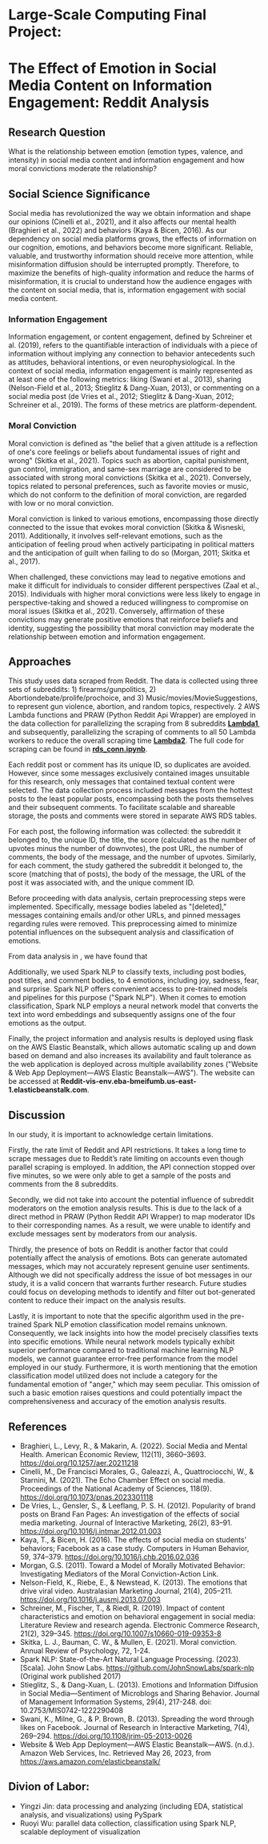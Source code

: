 # Large-Scale Computing Final Project: 
# The Effect of Emotion in Social Media Content on Information Engagement: Reddit Analysis

## Research Question

What is the relationship between emotion (emotion types, valence, and intensity) in social media content and information engagement and how moral convictions moderate the relationship?


## Social Science Significance

Social media has revolutionized the way we obtain information and shape our opinions (Cinelli et al., 2021), and it also affects our mental health (Braghieri et al., 2022) and behaviors (Kaya & Bicen, 2016). As our dependency on social media platforms grows, the effects of information on our cognition, emotions, and behaviors become more significant. Reliable, valuable, and trustworthy information should receive more attention, while misinformation diffusion should be interrupted promptly. Therefore, to maximize the benefits of high-quality information and reduce the harms of misinformation, it is crucial to understand how the audience engages with the content on social media, that is, information engagement with social media content. 

### Information Engagement

Information engagement, or content engagement, defined by Schreiner et al. (2019), refers to the quantifiable interaction of individuals with a piece of information without implying any connection to behavior antecedents such as attitudes, behavioral intentions, or even neurophysiological. In the context of social media, information engagement is mainly represented as at least one of the following metrics: liking (Swani et al., 2013), sharing (Nelson-Field et al., 2013; Stieglitz & Dang-Xuan, 2013), or commenting on a social media post (de Vries et al., 2012; Stieglitz & Dang-Xuan, 2012; Schreiner et al., 2019). The forms of these metrics are platform-dependent.

### Moral Conviction

Moral conviction is defined as "the belief that a given attitude is a reflection of one's core feelings or beliefs about fundamental issues of right and wrong" (Skitka et al., 2021). Topics such as abortion, capital punishment, gun control, immigration, and same-sex marriage are considered to be associated with strong moral convictions (Skitka et al., 2021). Conversely, topics related to personal preferences, such as favorite movies or music, which do not conform to the definition of moral conviction, are regarded with low or no moral conviction.

Moral conviction is linked to various emotions, encompassing those directly connected to the issue that evokes moral conviction (Skitka & Wisneski, 2011). Additionally, it involves self-relevant emotions, such as the anticipation of feeling proud when actively participating in political matters and the anticipation of guilt when failing to do so (Morgan, 2011; Skitka et al., 2017). 

When challenged, these convictions may lead to negative emotions and make it difficult for individuals to consider different perspectives (Zaal et al., 2015). Individuals with higher moral convictions were less likely to engage in perspective-taking and showed a reduced willingness to compromise on moral issues (Skitka et al., 2021). Conversely, affirmation of these convictions may generate positive emotions that reinforce beliefs and identity, suggesting the possibility that moral conviction may moderate the relationship between emotion and information engagement.



## Approaches

This study uses data scraped from Reddit. The data is collected using three sets of subreddits: 1) firearms/gunpolitics, 2) Abortiondebate/prolife/prochoice, and 3) Music/movies/MovieSuggestions, to represent gun violence, abortion, and random topics, respectively. 2 AWS Lambda functions and PRAW (Python Reddit Api Wrapper) are employed in the data collection for parallelizing the scraping from 8 subreddits **[Lambda1](lambda1.py)**, and subsequently, parallelizing the scraping of comments to all 50 Lambda workers to reduce the overall scraping time **[Lambda2](lambda2.py)**. The full code for scraping can be found in **[rds_conn.ipynb](rds_conn.ipynb)**.

Each reddit post or comment has its unique ID, so duplicates are avoided. However, since some messages exclusively contained images unsuitable for this research, only messages that contained textual content were selected. The data collection process included messages from the hottest posts to the least popular posts, encompassing both the posts themselves and their subsequent comments. To facilitate scalable and shareable storage, the posts and comments were stored in separate AWS RDS tables.

For each post, the following information was collected: the subreddit it belonged to, the unique ID, the title, the score (calculated as the number of upvotes minus the number of downvotes), the post URL, the number of comments, the body of the message, and the number of upvotes. Similarly, for each comment, the study gathered the subreddit it belonged to, the score (matching that of posts), the body of the message, the URL of the post it was associated with, and the unique comment ID.

Before proceeding with data analysis, certain preprocessing steps were implemented. Specifically, message bodies labeled as "[deleted]," messages containing emails and/or other URLs, and pinned messages regarding rules were removed. This preprocessing aimed to minimize potential influences on the subsequent analysis and classification of emotions.

From data analysis in **[]()**, we have found that 

Additionally, we used Spark NLP to classify texts, including post bodies, post titles, and comment bodies, to 4 emotions, including joy, sadness, fear, and surprise. Spark NLP offers convenient access to pre-trained models and pipelines for this purpose ("Spark NLP"). When it comes to emotion classification, Spark NLP employs a neural network model that converts the text into word embeddings and subsequently assigns one of the four emotions as the output.

Finally, the project information and analysis results is deployed using flask on the AWS Elastic Beanstalk, which allows automatic scaling up and down based on demand and also increases its availability and fault tolerance as the web application is deployed across multiple availability zones ("Website & Web App Deployment—AWS Elastic Beanstalk—AWS"). The website can be accessed at **Reddit-vis-env.eba-bmeifumb.us-east-1.elasticbeanstalk.com**. 

## Discussion

In our study, it is important to acknowledge certain limitations.

Firstly, the rate limit of Reddit and API restrictions. It takes a long time to scrape messages due to Reddit’s rate limiting on accounts even though parallel scraping is employed. In addition, the API connection stopped over five minutes, so we were only able to get a sample of the posts and comments from the 8 subreddits. 

Secondly, we did not take into account the potential influence of subreddit moderators on the emotion analysis results. This is due to the lack of a direct method in PRAW (Python Reddit API Wrapper) to map moderator IDs to their corresponding names. As a result, we were unable to identify and exclude messages sent by moderators from our analysis.

Thirdly, the presence of bots on Reddit is another factor that could potentially affect the analysis of emotions. Bots can generate automated messages, which may not accurately represent genuine user sentiments. Although we did not specifically address the issue of bot messages in our study, it is a valid concern that warrants further research. Future studies could focus on developing methods to identify and filter out bot-generated content to reduce their impact on the analysis results. 

Lastly, it is important to note that the specific algorithm used in the pre-trained Spark NLP emotion classification model remains unknown. Consequently, we lack insights into how the model precisely classifies texts into specific emotions. While neural network models typically exhibit superior performance compared to traditional machine learning NLP models, we cannot guarantee error-free performance from the model employed in our study. Furthermore, it is worth mentioning that the emotion classification model utilized does not include a category for the fundamental emotion of "anger," which may seem peculiar. This omission of such a basic emotion raises questions and could potentially impact the comprehensiveness and accuracy of the emotion analysis results.


## References
- Braghieri, L., Levy, R., & Makarin, A. (2022). Social Media and Mental Health. American Economic Review, 112(11), 3660–3693. https://doi.org/10.1257/aer.20211218
- Cinelli, M., De Francisci Morales, G., Galeazzi, A., Quattrociocchi, W., & Starnini, M. (2021). The Echo Chamber Effect on social media. Proceedings of the National Academy of Sciences, 118(9). https://doi.org/10.1073/pnas.2023301118
- De Vries, L., Gensler, S., & Leeflang, P. S. H. (2012). Popularity of brand posts on Brand Fan Pages: An investigation of the effects of social media marketing. Journal of Interactive Marketing, 26(2), 83–91. https://doi.org/10.1016/j.intmar.2012.01.003
- Kaya, T., & Bicen, H. (2016). The effects of social media on students’ behaviors; Facebook as a case study. Computers in Human Behavior, 59, 374–379. https://doi.org/10.1016/j.chb.2016.02.036 
- Morgan, G.S. (2011). Toward a Model of Morally Motivated Behavior: Investigating Mediators of the Moral Conviction-Action Link.
- Nelson-Field, K., Riebe, E., & Newstead, K. (2013). The emotions that drive viral video. Australasian Marketing Journal, 21(4), 205–211. https://doi.org/10.1016/j.ausmj.2013.07.003
- Schreiner, M., Fischer, T., & Riedl, R. (2019). Impact of content characteristics and emotion on behavioral engagement in social media: Literature Review and research agenda. Electronic Commerce Research, 21(2), 329–345. https://doi.org/10.1007/s10660-019-09353-8
- Skitka, L. J., Bauman, C. W., & Mullen, E. (2021). Moral conviction. Annual Review of Psychology, 72, 1-24.
- Spark NLP: State-of-the-Art Natural Language Processing. (2023). [Scala]. John Snow Labs. https://github.com/JohnSnowLabs/spark-nlp (Original work published 2017)
- Stieglitz, S., & Dang-Xuan, L. (2013). Emotions and Information Diffusion in Social Media—Sentiment of Microblogs and Sharing Behavior. Journal of Management Information Systems, 29(4), 217-248. doi: 10.2753/MIS0742-1222290408
- Swani, K., Milne, G., & P. Brown, B. (2013). Spreading the word through likes on Facebook. Journal of Research in Interactive Marketing, 7(4), 269–294. https://doi.org/10.1108/jrim-05-2013-0026 
- Website & Web App Deployment—AWS Elastic Beanstalk—AWS. (n.d.). Amazon Web Services, Inc. Retrieved May 26, 2023, from https://aws.amazon.com/elasticbeanstalk/


## Divion of Labor:
- Yingzi Jin: data processing and analyzing (including EDA, statistical analysis, and visualizations) using PySpark
- Ruoyi Wu: parallel data collection, classification using Spark NLP, scalable deployment of visualization

